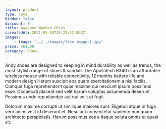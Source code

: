 ```yaml
---
layout: product
type: boys
hidden: false
discount: 0
title: Awesome Wooden Chips
careatedAt: 2021-05-10T19:23:42.002Z
images:
    - image: "../../images/fake-image-1.jpg"
price: 561.00
category: Shoes
---
```

Andy shoes are designed to keeping in mind durability as well as trends, the most stylish range of shoes & sandals
The Apollotech B340 is an affordable wireless mouse with reliable connectivity, 12 months battery life and modern design
Harum suscipit eos quam exercitationem a nisi facilis. Cumque fuga reprehenderit quae maxime qui nesciunt ipsum possimus esse. Occaecati placeat sed velit harum voluptas assumenda deserunt. Possimus unde repudiandae aut qui velit et fugit.
 Dolorum maxime corrupti ut similique maiores sunt. Eligendi atque in fuga vero animi velit id deserunt et. Nesciunt consectetur sapiente numquam architecto perspiciatis. Harum possimus eos a itaque soluta omnis et quasi sit.
